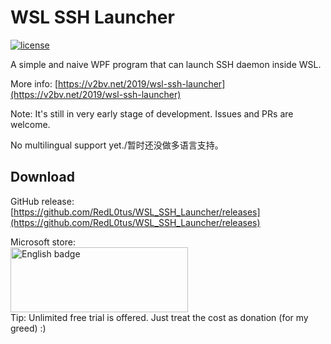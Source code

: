 WSL SSH Launcher
================

[![license](https://img.shields.io/github/license/RedL0tus/WSL_SSH_Launcher.svg)](LICENSE)

A simple and naive WPF program that can launch SSH daemon inside WSL.

More info: [https://v2bv.net/2019/wsl-ssh-launcher](https://v2bv.net/2019/wsl-ssh-launcher)

Note: It's still in very early stage of development. Issues and PRs are welcome.

No multilingual support yet./暂时还没做多语言支持。

Download
--------

GitHub release:  
[https://github.com/RedL0tus/WSL_SSH_Launcher/releases](https://github.com/RedL0tus/WSL_SSH_Launcher/releases)

Microsoft store:  
<a href='//www.microsoft.com/store/apps/9NRPB1HPKK8G?cid=storebadge&ocid=badge'><img src='https://assets.windowsphone.com/85864462-9c82-451e-9355-a3d5f874397a/English_get-it-from-MS_InvariantCulture_Default.png' alt='English badge' style='width: 284px; height: 104px;'/></a>  
Tip: Unlimited free trial is offered. Just treat the cost as donation (for my greed) :)